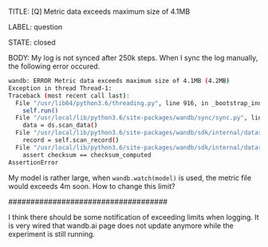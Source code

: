 TITLE:
[Q] Metric data exceeds maximum size of 4.1MB

LABEL:
question

STATE:
closed

BODY:
My log is not synced after 250k steps. When I sync the log manually, the following error occured.
```bash
wandb: ERROR Metric data exceeds maximum size of 4.1MB (4.2MB)
Exception in thread Thread-1:                                                                                                                      
Traceback (most recent call last):                                       
  File "/usr/lib64/python3.6/threading.py", line 916, in _bootstrap_inner                                                                          
    self.run()                                                                                                                                     
  File "/usr/local/lib/python3.6/site-packages/wandb/sync/sync.py", line 209, in run
    data = ds.scan_data()                                                                                                                          
  File "/usr/local/lib/python3.6/site-packages/wandb/sdk/internal/datastore.py", line 131, in scan_data
    record = self.scan_record()                                                                                                                    
  File "/usr/local/lib/python3.6/site-packages/wandb/sdk/internal/datastore.py", line 115, in scan_record
    assert checksum == checksum_computed                                                                                                           
AssertionError  
```
My model is rather large, when `wandb.watch(model)` is used, the metric file would exceeds 4m soon. How to change this limit?

####################################

I think there should be some notification of exceeding limits when logging. It is very wired that wandb.ai page does not update anymore while the experiment is still running.

